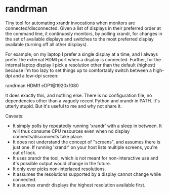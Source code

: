 # randrman

Tiny tool for automating xrandr invocations when monitors are
connected/disconnected. Given a list of displays in their preferred
order at the command line, it continuosly monitors, by polling xrandr,
for changes in the set of available displays and switches to the most
preferred display available (turning off all other displays).

For example, on my laptop I prefer a single display at a time, and I
always prefer the external HDMI port when a display is
connected. Further, for the internal laptop display I pick a
resolution other than the default (highest) because I'm too lazy to
set things up to comfortably switch between a high-dpi and a low-dpi
screen:

  randrman HDMI1 eDP1@1920x1080

It does exactly this, and nothing else. There is no configuration
file, no dependencies other than a vaguely recent Python and xrandr in
PATH. It's utterly stupid. But it's useful to me and why not share it.

Caveats:

- It simply polls by repeatedly running 'xrandr' with a sleep in between. It
  will thus consume CPU resources even when no display connects/disconnects
  take place.
- It does not understand the concept of "screens", and assumes there
  is just one. If running 'xrandr' on your host lists multiple screens,
  you're out of lock.
- It uses xrandr the tool, which is not meant for non-interactive use
  and it's possible output would change in the future.
- It only ever picks non-interlaced resolutions.
- It assumes the resolutions supported by a display cannot change while connected.
- It assumes xrandr displays the highest resolution available first.
